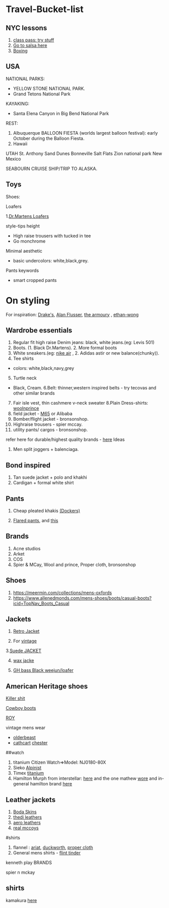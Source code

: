 # Travel-Bucket-list

## NYC lessons

1. [class pass: try stuff](https://classpass.com/)
2. [Go to salsa here](https://www.salsainqueens.com/)
3. [Boxing](https://classpass.com/studios/brotherhood-boxing-brooklyn)

## USA

NATIONAL PARKS:
- YELLOW STONE NATIONAL PARK.
- Grand Tetons National Park

KAYAKING:
- Santa Elena Canyon in Big Bend National Park 

REST:
1. Albuquerque BALLOON FIESTA (worlds largest balloon festival): early October during the Balloon Fiesta.
2. Hawaii

UTAH
St. Anthony Sand Dunes
Bonneville Salt Flats 
Zion national park
New Mexico

SEABOURN CRUISE SHIP/TRIP TO ALASKA.

## Toys

Shoes:

Loafers

1.[Dr.Martens Loafers](https://www.drmartens.com/us/en/adrian-arcadia-leather-tassle-loafers/p/24370600#wornByYou)

style-tips
height
- High raise trousers with tucked in tee
- Go monchrome

Minimal aesthetic
- basic undercolors: white,black,grey.

Pants keywords
- smart cropped pants

# On styling

For inspiration: [Drake's](https://us.drakes.com/products/dark-brown-suede-western-belt), [Alan Flusser](https://alanflusser.com/), [the armoury](https://www.thearmoury.com/?srsltid=AfmBOopnE5n_PBXrXnFxgFoXwCzh-e-qtJZYKJTvBHRGIhBGnGJghaOq)
, [ethan-wong](https://alittlebitofrest.com/)

## Wardrobe essentials


1. Regular fit high raise Denim jeans:  black, white jeans.(eg: Levis 501)
2. Boots. (1. Black Dr.Martens). 2. More formal boots 
3. White sneakers.(eg: [nike air](https://www.nike.com/t/air-force-1-07-mens-shoes-5QFp5Z/CW2288-111?nikemt=true&cp=81833643301_search_%7CPRODUCT_GROUP%7CGOOGLE%7C71700000093450189%7CAll_X_X_X_X-Device_X_Nike-AF1-Blazer_X_SSC%7C%7Cc&gclsrc=aw.ds&&gclid=CjwKCAjwlqOXBhBqEiwA-hhitJHeKCVa0u2FIiZvPXh8v-HVMOVno-8xS1rX2-mTILvbbVnjknDS8xoCT9AQAvD_BwE&gclsrc=aw.ds)
, 2. Adidas astir or new balance(chunky)).
4. Tee shirts
 - colors: white,black,navy,grey
5. Turtle neck 
 - Black, Cream.
6.Belt: thinner,western inspired belts - try tecovas and other similar brands
7. Fair isle vest, thin cashmere v-neck sweater
8.Plain Dress-shirts: [woolnprince](https://woolandprince.com/products/210-button-down-shirt-blue-oxford)
9. field jacket - [M65](https://bronsonshop.com/collections/jackets-coats/products/1969-m-65-field-jacket-taxi-driver?variant=50242659877080) or Alibaba
10. Bomber/flight jacket - bronsonshop.
11. Highraise trousers - spier mccay.
12. utility pants/ cargos - bronsonshop.

refer here for durable/highest quality brands - [here](https://www.youtube.com/watch?v=MqhcSRuuBzs&t=534s)
Ideas
1. Men split joggers + balenciaga.

## Bond inspired

1. Tan suede jacket + polo and khakhi
2. Cardigan + formal white shirt

## Pants

1. Cheap pleated khakis [(Dockers)](https://www.amazon.com/Dockers-Relaxed-Signature-Cotton-Stretch/dp/B07846LQX3/?asc_campaign=&asc_source=&asc_refurl=https%3A%2F%2Fwww.gq.com%2Fgallery%2Fbest-high-waisted-pants&tag=gqgensqua-20&ascsubtag=61e0a0b3b3ee12c3a7b7593d&th=1&psc=1)

2. [Flared pants](https://www.urbanoutfitters.com/shop/standard-cloth-flared-cargo-pant2?category=mens-pants&color=045&type=REGULAR&_gl=1%2a8u9eu2%2a_up%2aMQ..&gclid=Cj0KCQjw8e-gBhD0ARIsAJiDsaVB2KAkbcAtidaSYWNJA8eMUsV7Mn6PzyrP6SGAlHUzKdNaI-jegMsaAmRlEALw_wcB&gclsrc=aw.ds&quantity=1), and [this](https://www.urbanoutfitters.com/shop/bdg-big-jack-washed-canvas-cargo-pant?recommendation=rectray-shop-the-look&color=001&type=REGULAR&quantity=1)

## Brands

1. Acne studios
2. Arket
3. COS
4. Spier & MCay, Wool and prince, Proper cloth, bronsonshop

## Shoes

1. https://meermin.com/collections/mens-oxfords
2. https://www.allenedmonds.com/mens-shoes/boots/casual-boots?icid=TopNav_Boots_Casual

## Jackets

1. [Retro Jacket](https://www.aliexpress.com/item/2251832736805124.html?spm=a2g0o.productlist.0.0.497e5240b4RxOo&algo_pvid=45a9b298-256f-4b67-bc17-3f1af387dda6&algo_exp_id=45a9b298-256f-4b67-bc17-3f1af387dda6-23&pdp_ext_f=%7B%22sku_id%22%3A%2266061873891%22%7D&pdp_npi=2%40dis%21USD%2180.48%2139.44%21%21%21%21%21%40210318cb16619131368373501e0d88%2166061873891%21sea&curPageLogUid=s5AQMdXIDWJF)

2. For [vintage](https://madenmenwear.aliexpress.com/store/group/Jeans/1101288903_516902094.html?spm=a2g0o.store_pc_groupList.8148362.6.118e588bU9UUPd&origin=n&SortType=orders_desc&g=y&spm=a2g0o.store_pc_home.hotSpots_6000729153565.2)

3.[Suede JACKET](https://www.aliexpress.com/item/3256803461799742.html?spm=a2g0o.detail.1000014.17.41bb6d27Yx9IUn&gps-id=pcDetailBottomMoreOtherSeller&scm=1007.40050.281175.0&scm_id=1007.40050.281175.0&scm-url=1007.40050.281175.0&pvid=7fb0cc28-7048-40ed-9662-45240cde43b7&_t=gps-id:pcDetailBottomMoreOtherSeller,scm-url:1007.40050.281175.0,pvid:7fb0cc28-7048-40ed-9662-45240cde43b7,tpp_buckets:668%232846%238116%232002&pdp_ext_f=%7B%22sku_id%22%3A%2212000026640889898%22%2C%22sceneId%22%3A%2230050%22%7D&pdp_npi=2%40dis%21USD%2160.4%2130.2%21%21%21%21%21%402101f6b116619147083238516e1a95%2112000026640889898%21rec)

4. [wax jacke](https://www.rogueterritory.com/collections/jackets/products/supply-jacket-ridgeline?variant=5415651409952)

5. [GH bass Black weejun/loafer](https://www.ghbass.com/mens-lincoln-weejun-baz1w003)

## American Heritage shoes

[Killer shit](https://www.tecovas.com/products/the-chance?variant=32985966051437)

[Cowboy boots](https://www.tecovas.com/products/the-bandera?variant=40178373394627)

[ROY](https://www.tecovas.com/products/the-roy)

vintage mens wear 
- [olderbeast](https://www.olderbest.com/en-us/collections/knitwear/products/1930s-ivy-league-wool-cardigan)
- [cathcart](https://www.cathcartlondon.com/en-us/pages/our-story)
[chester](https://www.chestercordite.com/testimonials.html)



##watch

1. titanium Citizen Watch=>Model: NJ0180-80X
2. Sieko [Alpinist](https://seikousa.com/products/spb121?srsltid=AfmBOooz_z1RuhhIgLQzlaNej0AXSYU2druU6JPAwEoHQANKSrKse8CX)
3. Timex [titanium](https://timex.com/products/deepwater-reef-200-titanium-automatic-41mm-synthetic-rubber-strap-watch-tw2w73800?nbt=nb%3Aadwords%3Ax%3A18334121908%3A%3A&nb_adtype=pla&nb_kwd=&nb_ti=&nb_mi=1259359&nb_pc=online&nb_pi=TW2W73800VQ&nb_ppi=&nb_placement=&nb_li_ms=&nb_lp_ms=&nb_fii=&nb_ap=&nb_mt=&utm_content=pmax&gad_source=1&gad_campaignid=17671873163&gbraid=0AAAAAD-OJ4MVpNGX9tpcrX0KS1zv5fXkw&gclid=CjwKCAjwr5_CBhBlEiwAzfwYuMcFsM4rctwb2Hlw7RdcEG8aWLFtTKb9zRdRn_aaP9jDsB0UMm5sohoCaJcQAvD_BwE)
4. Hamilton Murph from interstellar: [here](https://www.jomashop.com/hamilton-khaki-field-murph-automatic-black-dial-mens-watch-h70405730.html?utm_source=google&utm_medium=cpc&utm_campaign=PMax%3A%20%28ROI%29%20Smart%20Shopping%20-%20Sale%20Watches%20%24100%20-%20%241%2C000&utm_id=18335885666&utm_content=&utm_term=&gad_source=1&gad_campaignid=17424858923&gbraid=0AAAAAD_rBkmUH5bhGzLxaYD85UcwicGwP&gclid=CjwKCAjwr5_CBhBlEiwAzfwYuEMFjlLrGPxiX9FWnmh9rss-JI01eN6jB_v-Ht00X9-zf_QfVE8uFBoC70AQAvD_BwE) and the one mathew [wore](https://teddybaldassarre.com/products/khaki-aviation-pilot-day-date-auto) and in-general hamilton brand [here](https://www.hamiltonwatch.com/en-us/filter-by/pilot-watches.html?hamilton_status=5616_5962)
## Leather jackets

1. [Boda Skins](https://bodaskins.us.com/products/hendrix)
2. [thedi leathers](https://thedi-leathers.com/product/bag-tb30090/)
3. [aero leathers](https://www.aeroleatherclothing.com/shop/jackets--made-to-order/mens--best-sellers)
4. [real mccoys](https://therealmccoys.com/collections/outerwear/denim-jackets)


#shirts

1. flannel : [ariat](https://www.ariat.com/P30489_M_APP.html?dwvar_P30489__M__APP_color=NAVY_MALBEC), [duckworth](https://www.duckworthco.com/products/mens-sawtooth-shirt?variant=50633655615808), [proper cloth](https://propercloth.com/dress-shirts/japanese-washed-hickory-low-twist-glen-plaid-330431.html?utm_source=google&utm_medium=shopping&utm_campaign=930925657-149654130934&utm_content=S330431-14-pla-c-664691617884&gad_source=1&gad_campaignid=930925657&gbraid=0AAAAAD6Y72x5DZ4yuO20ccOi16RLiVSLW&gclid=CjwKCAjwpMTCBhA-EiwA_-MsmZcisJeUkvyuw89iuHaqJA3iF0l6zKAcXh23K91c5ZHF0Ro1q7qahxoCaKsQAvD_BwE)
2. General mens shirts - [flint  tinder](https://huckberry.com/store/flint-and-tinder?category[]=category%2Fclothing%2Fshirts)

kenneth play
BRANDS

spier n mckay

## shirts

kamakura [here](https://kamakurashirts.com/collections/dress-shirts)
